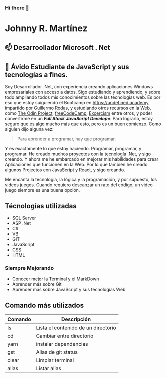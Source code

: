 ### Hi there 👋

<!--
**FrankMorro/FrankMorro** is a ✨ _special_ ✨ repository because its `README.md` (this file) appears on your GitHub profile.

Here are some ideas to get you started:

- 🔭 I’m currently working on ...
- 🌱 I’m currently learning ...
- 👯 I’m looking to collaborate on ...
- 🤔 I’m looking for help with ...
- 💬 Ask me about ...
- 📫 How to reach me: ...
- 😄 Pronouns: ...
- ⚡ Fun fact: ...
-->

# Johnny R. Martínez
## 📫 Desarroollador Microsoft . Net

## 🌱 Ávido Estudiante de **JavaScript** y sus tecnologías a fines.
Soy Desarrollador .Net, con experiencia creando aplicaciones Windows empresariales con acceso a datos. Sigo estudiando y aprendiendo, y sobre todo ampliando todos mis conocimientos sobre las tecnologías web. Es por eso que estoy suiguiendo el Bootcamp en https://undefined.academy impartido por Guillermo Rodas, y estudiando otros recursos en la Web, como [The Odin Project](https://www.theodinproject.com/paths/full-stack-javascript), [freeCodeCamp](https://www.freecodecamp.org/espanol/learn), [Excercism](https://exercism.org/) entre otros, y poder convertirme en un ***Full Stack JavaScript Develope***. Para lograrlo, estoy seguro que es algo mucho más que esto, pero es un buen comienzo. Como alguien dijo alguna vez: 
>Para aprender a programar, hay que programar.

Y es exactamente lo que estoy haciendo. Programar, programar, y programar. He creado muchos proyectos con la tecnología .Net, y sigo creando. Y ahora me he embarcado en mejorar mis habilidades para crear Aplicaciones que funcionen en la Web. Por lo que también he creado algunos Projectos con JavaScript y React, y sigo creando.

Me encanta la tecnología, la lógica y la programación, y por supuesto, los videos juegos. Cuando requiero descanzar un rato del código, un video juego siempre es una buena opción.

## Técnologías utilizadas

- SQL Server
- ASP .Net
- C# 
- VB
- GIT
- JavaScript
- CSS
- HTML

### Siempre Mejorando
- Conocer mejor la Terminal y el MarkDown
- Aprender más sobre Git
- Aprender más sobre JavaScript y sus tecnologías Web

## Comando más utilizados

| Comando | Descripción                         |
|---------|-------------------------------------|
|ls       | Lista el contenido de un directorio |
|cd       | Cambiar entre directorio            |  
|yarn     | instalar dependencias               |
|gst      | Alias de git status                 |
|clear    | Limpiar terminal                    |
|alias    | Listar alias                        |
